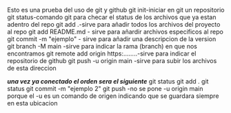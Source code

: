 Esto es una prueba del uso de git y github
git init-iniciar en git un repositorio
git status-comando git para checar el status de los archivos que ya estan adentro del repo
git add .-sirve para añadir todos los archivos del proyecto al repo
git add README.md - sirve para añardir archivos especificos al repo
git commit -m "ejemplo" - sirve para añadir una descripcion de la version
git branch -M main -sirve para indicar la rama (branch) en que nos encontramos
git remote add origin https:........-sirve para indicar el repositorio de github
git push -u origin main -sirve para subir los archivos de esta direccion 

***una vez ya conectado el orden sera el siguiente***
git status 
git add .
git status
git commit -m "ejemplo 2"
git push -no se pone -u origin main porque el -u es un comando de origen indicando que se guardara siempre en esta ubicacion

